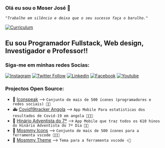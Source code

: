 ### Olá eu sou o Moser José 👋

*``"Trabalhe em silêncio e deixa que o seu sucesso faça o barulho."``*

[![Curriculum](https://img.shields.io/website?label=Curriculum&style=for-the-badge&url=https%3A%2F%2Fcodestackr.com)](https://github.com/moser-jose/curriculum/blob/master/main.pdf)

## Eu sou Programador Fullstack, Web design, Investigador e Professor!!

### Siga-me em minhas redes Socias:

[![Instagram](https://img.shields.io/badge/Instagram-E4405F?style=for-the-badge&logo=instagram&logoColor=white)](https://instagram.com/mosmmy)
[![Twitter Follow](https://img.shields.io/twitter/follow/mosmmy?color=1DA1F2&logo=twitter&style=for-the-badge)](https://twitter.com/intent/follow?original_referer=https%3A%2F%2Fgithub.com%2Fmoser-jose&screen_name=mosmmy)
[![Linkedin](https://img.shields.io/badge/LinkedIn-0077B5?style=for-the-badge&logo=linkedin&logoColor=white)](https://linkedin.com/in/moser-jose)
[![Facebook](https://img.shields.io/badge/Facebook-1877F2?style=for-the-badge&logo=facebook&logoColor=white)](https://facebook.com/moser.jos)
[![Youtube](https://img.shields.io/badge/YouTube-FF0000?style=for-the-badge&logo=youtube&logoColor=white)](https://www.youtube.com/channel/UC2aE6onwiHt9dINcL-mvx0g?view_as=subscriber)

### Projectos Open Source:

- 🦾 [Iconspeak](https://www.npmjs.com/package/iconspeck) --> ``Conjunto de mais de 500 ícones (programadores e redes sociais) 🙌🏽``
- 🚑 [Covid19tracker Angola](https://github.com/moser-jose/covid19angola) --> ``App Mobile Para estatisticas dos resultados de Covid-19 em angola 👨🏽‍🔬``
- 📱  [Hinário Adventista do 7º](https://hinario-adventista.vercel.app/) --> ``App Mobile que traz todos os 610 hinos do Hinário Adventista do 7º Dia 🙏🏽``
- 💎 [Mosmmy Icons](https://github.com/moser-jose/mosmmy-icons-vscode) --> ``Conjunto de mais de 500 ícones para a ferramenta vscode 🧑🏽‍🎨``
- 💎 [Mosmmy Theme](https://moser-jose.github.io/mosmmy-theme-vscode/) --> ``Tema para a ferramenta vscode ✌🏽``

<br/>

[github]: https://github.com/moser-jose
[twitter]: https://twitter.com/mosmmy
[youtube]: https://youtube.com/mosmmy
[facebook]: https://facebook.com/moser-j
[instagram]: https://instagram.com/mosmmy
[linkedin]: https://linkedin.com/in/moser-jose